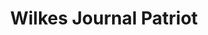 ---
title: "Wilkes Journal Patriot"
url: /north-wilkesboro/wilkes-journal-patriot/
shop: newsagent
---